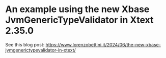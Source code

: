 # An example using the new Xbase JvmGenericTypeValidator in Xtext 2.35.0

See this blog post: https://www.lorenzobettini.it/2024/06/the-new-xbase-jvmgenerictypevalidator-in-xtext/
